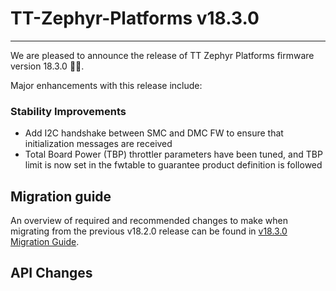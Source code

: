# TT-Zephyr-Platforms v18.3.0

---

We are pleased to announce the release of TT Zephyr Platforms firmware version 18.3.0 🥳🎉.

Major enhancements with this release include:

[comment]: <> (H3 Performance Improvements, if applicable)
[comment]: <> (H3 New and Experimental Features, if applicable)
[comment]: <> (H3 External Project Collaboration Efforts, if applicable)
[comment]: <> (H3 Stability Improvements, if applicable)

### Stability Improvements

* Add I2C handshake between SMC and DMC FW to ensure that initialization messages are received
* Total Board Power (TBP) throttler parameters have been tuned, and TBP limit is now set in the fwtable to guarantee product definition is followed

[comment]: <> (H1 Security vulnerabilities fixed?)

## Migration guide

An overview of required and recommended changes to make when migrating from the previous v18.2.0 release can be found in [v18.3.0 Migration Guide](https://github.com/tenstorrent/tt-zephyr-platforms/tree/main/doc/release/migration-guide-v18.3.0.md).

## API Changes

[comment]: <> (H3 Removed APIs, if applicable)

[comment]: <> (same order for Subsequent H2 sections)
[comment]: <> (UL PCIe)
[comment]: <> (UL DDR)
[comment]: <> (UL Ethernet)
[comment]: <> (UL Telemetry)
[comment]: <> (UL Debug / Developer Features)
[comment]: <> (UL Drivers)
[comment]: <> (UL Libraries)

[comment]: <> (H3 Deprecated APIs, if applicable)

[comment]: <> (H3 New APIs, if applicable)

[comment]: <> (H2 New Boards, if applicable)

[comment]: <> (H2 New Samples, if applicable)

[comment]: <> (H2 Other Notable Changes, if applicable)

